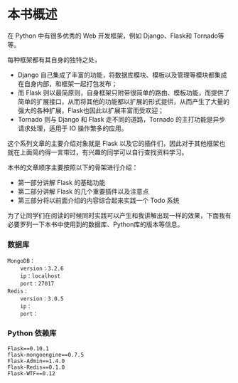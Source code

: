 # 本书概述

在 Python 中有很多优秀的 Web 开发框架，例如 Django、Flask和 Tornado等等。

每种框架都有其自身的独特之处，

- Django 自己集成了丰富的功能，将数据库模块、模板以及管理等模块都集成在自身内部，和框架一起打包发布；
- 而 Flask 则以最简原则，自身框架只附带很简单的路由、模板功能，而提供了简单的扩展接口，从而将其他的功能都以扩展的形式提供，从而产生了大量的强大的各种扩展，Flask也因此以扩展丰富而受欢迎；
- Tornado 则与 Django 和 Flask 走不同的道路，Tornado 的主打功能是异步请求处理，适用于 IO 操作繁多的应用。

这个系列文章的主要介绍对象就是 Flask 以及它的插件们，因此对于其他框架也就在上面简约得一言带过，有兴趣的同学可以自行查找资料学习。

本书的文章顺序主要按照以下的骨架进行介绍：

- 第一部分讲解 Flask 的基础功能
- 第二部分讲解 Flask 的几个重要插件以及注意点
- 第三部分将以前面介绍的内容综合起来实践一个 Todo 系统

为了让同学们在阅读的时候同时实践可以产生和我讲解出现一样的效果，下面我有必要罗列一下本书中使用到的数据库、Python库的版本等信息。

### 数据库

	MongoDB：
		version：3.2.6
		ip：localhost
		port：27017
	Redis：
		version：3.0.5
		ip：
		port：
	
### Python 依赖库

	Flask==0.10.1
	flask-mongoengine==0.7.5
	Flask-Admin==1.4.0
	Flask-Redis==0.1.0
	Flask-WTF==0.12



